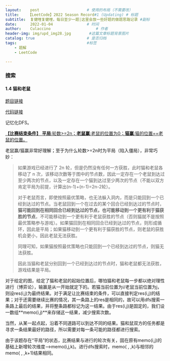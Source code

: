 ```yaml
---
layout:    post   				    # 使用的布局（不需要改）
title:    【LeetCode】2022 Season Record#1 (Updating) # 标题 
subtitle:  复健哩复健哩，每日至少一题|这里会放一些好题的做题思路记录 #副标
date:      2022-01-04 				# 时间
author:    Culaccino					# 作者
header-img: img/upd_img28.jpg        #这篇文章标题背景图片
catalog: true 						# 是否归档
tags:								#标签
    - 题解
    - LeetCode

---
```


### 搜索

#### 1.4 猫和老鼠

[题目链接](https://leetcode-cn.com/problems/cat-and-mouse/)

[代码链接](https://github.com/BBBoundary/ACM-XCPC_Wsystem9350/blob/master/LeetCode/Season%231/1.4%20%E7%8C%AB%E5%92%8C%E8%80%81%E9%BC%A0.cpp)

记忆化DFS。

<u>**【比赛结束条件】** **平局**:轮数>=2n；**老鼠赢**:老鼠的位置为0；**猫赢**:猫的位置==老鼠的位置。</u>

老鼠赢/猫赢非常好理解；至于为什么轮数>=2n时为平局（陷入僵局），非常巧妙：

> 如果游戏已经进行了 2n 轮，但是仍然没有任何一方获胜，此时猫和老鼠各移动了 n 次，该移动次数等于图中的节点数，因此一定存在一个老鼠到达过至少两次的节点，以及一定存在一个猫到达过至少两次的节点（不能以双方肯定平局为前提，计算出(n-1)+(n-1)=2n-2轮）。
>
> 对于老鼠而言，即使按照最优策略，也无法躲入洞内，而是只能回到一个已经到达过的节点。当老鼠回到一个在过去的某个回合已经到达过的节点时，**猫可能回到在相同回合已经到达过的节点，也可能移动到一个更有利于猫获胜的节点**，不可能移动到一个更有利于老鼠获胜的节点（否则猫就不是按照最优策略参与游戏）。如果猫回到在相同回合已经到达过的节点，则形成循环，因此是平局；如果猫移动到一个更有利于猫获胜的节点，则老鼠的获胜机会更小，因此老鼠无法获胜。
>
> 同理可知，如果猫按照最优策略也只能回到一个已经到达过的节点，则猫无法获胜。
>
> 因此当猫和老鼠分别回到一个已经到达过的节点时，猫和老鼠都无法获胜，游戏结果是平局。
>

对于给定的图，给定了猫和老鼠的起始位置后，哪怕猫和老鼠每一步都以绝对理性进行（博弈论），输赢是从一开始就定下的。若猫当前位置为i/老鼠当前位置为j，则设res(i,j)为最终结果。对于满足让比赛结束的条件，可以直接判定res(i,j)的结果；对于还需要继续比赛的情况，其一条路上的res是相同的，故可以用dfs搜索一条路上最后的结果，并将整条路都标记为这一结果。由于res(i,j)是固定的，我们设一数组**memo(i,j)**来存储这一结果，减少搜索次数。

当然，从某一起点起，沿着不同道路可以到达不同的结果。猫和鼠双方的任务都是寻求一条结果最好的路径，所以需要对每一条可能的路径都进行搜索。

由于该题存在“平局”的状态，比赛结果与进行的轮次有关，固在原有memo(i,j)的基础上新增轮次维度——>memo(i,j,k)。进行dfs搜索时，memo( , ,k)与相邻的memo( , ,k+1)结果相同。

